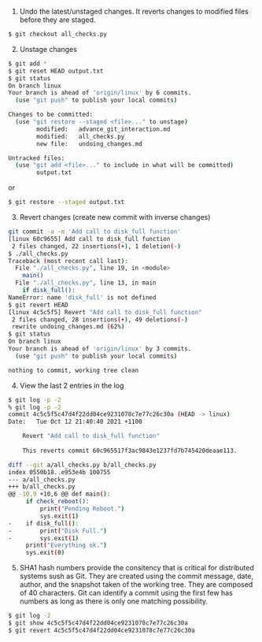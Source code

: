 1. Undo the latest/unstaged changes. It reverts changes to modified files before they are staged.
```bash
$ git checkout all_checks.py
```
2. Unstage changes
```bash
$ git add *
$ git reset HEAD output.txt
$ git status
On branch linux
Your branch is ahead of 'origin/linux' by 6 commits.
  (use "git push" to publish your local commits)

Changes to be committed:
  (use "git restore --staged <file>..." to unstage)
        modified:   advance_git_interaction.md
        modified:   all_checks.py
        new file:   undoing_changes.md

Untracked files:
  (use "git add <file>..." to include in what will be committed)
        output.txt
```
or
```bash
$ git restore --staged output.txt
```
3. Revert changes (create new commit with inverse changes)
```bash
git commit -a -m 'Add call to disk_full function'
[linux 60c9655] Add call to disk_full function
 2 files changed, 22 insertions(+), 1 deletion(-)
$ ./all_checks.py 
Traceback (most recent call last):
  File "./all_checks.py", line 19, in <module>
    main()
  File "./all_checks.py", line 13, in main
    if disk_full():
NameError: name 'disk_full' is not defined
$ git revert HEAD
[linux 4c5c5f5] Revert "Add call to disk_full function"
 2 files changed, 28 insertions(+), 49 deletions(-)
 rewrite undoing_changes.md (62%)
$ git status
On branch linux
Your branch is ahead of 'origin/linux' by 3 commits.
  (use "git push" to publish your local commits)

nothing to commit, working tree clean
```
4. View the last 2 entries in the log
```bash
$ git log -p -2
% git log -p -2
commit 4c5c5f5c47d4f22dd04ce9231078c7e77c26c30a (HEAD -> linux)
Date:   Tue Oct 12 21:40:40 2021 +1100

    Revert "Add call to disk_full function"
    
    This reverts commit 60c965517f3ac9843e1237fd7b745420deaae113.

diff --git a/all_checks.py b/all_checks.py
index 0550b18..e953e4b 100755
--- a/all_checks.py
+++ b/all_checks.py
@@ -10,9 +10,6 @@ def main():
     if check_reboot():
         print("Pending Reboot.")
         sys.exit(1)
-    if disk_full():
-        print("Disk Full.")
-        sys.exit(1)
     print("Everything ok.")
     sys.exit(0)
```
5. SHA1 hash numbers provide the consitency that is critical for distributed systems sush as Git.
They are created using the commit message, date, author, and the snapshot taken of the working tree.
They are composed of 40 characters. Git can identify a commit using the first few has numbers
as long as there is only one matching possibility.
```bash
$ git log -2
$ git show 4c5c5f5c47d4f22dd04ce9231078c7e77c26c30a
$ git revert 4c5c5f5c47d4f22dd04ce9231078c7e77c26c30a
```